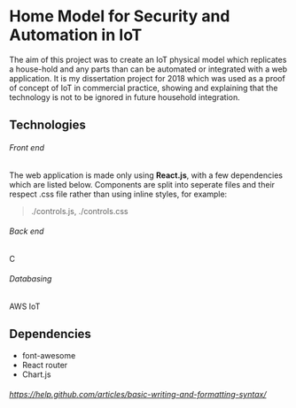 # Home Model for Security and Automation in IoT
The aim of this project was to create an IoT physical model which replicates a house-hold and any parts than can be automated or integrated with a web application. It is my dissertation project for 2018 which was used as a proof of concept of IoT in commercial practice, showing and explaining that the technology is not to be ignored in future household integration.

## Technologies
###### Front end
The web application is made only using **React.js**, with a few dependencies which are listed below. Components are split into seperate files and their respect .css file rather than using inline styles, for example:
> ./controls.js, ./controls.css

###### Back end
C

###### Databasing
AWS IoT

## Dependencies
- font-awesome
- React router
- Chart.js


###### https://help.github.com/articles/basic-writing-and-formatting-syntax/
